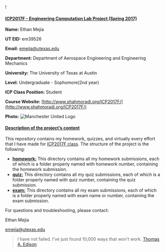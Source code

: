 !
#### [ICP2017F - Engineering Computation Lab Project (Spring 2017)](#topHead)

**Name:** Ethan Mejia

**UT EID:** em39526

**Email:** emejia@utexas.edu

**Department:** Department of Aerospace Engineering and Engineering Mechanics

**University:** The University of Texas at Austin

**Level:** Undergraduate - Sophomore(2nd year)

**ICP Class Position:** Student

**Course Website:** [http://www.shahmoradi.org/ICP2017F/](http://www.shahmoradi.org/ICP2017F/)

**Photo:** ![Manchester United Logo](//i.imgur.com/hfyeQmv.jpg)

#### [Description of the project’s content](#secondHead)

This repository contains my homework, quizzes, and virtually every effort that I have made for [ICP2017F class](http://www.shahmoradi.org/ICP2017F/). The structure of the project is the following:

*   **[homework:](https://github.com/mufc1111/COE301/tree/master/homework)** This directory contains all my homework submissions, each of which is a folder properly named with homework number, containing the homework submission.
*   **[quiz:](https://github.com/mufc1111/COE301/tree/master/quiz)** This directory contains all my quiz submissions, each of which is a folder properly named with quiz number, containing the quiz submission.
*   **[exam:](https://github.com/mufc1111/COE301/tree/master/exam)** This directory contains all my exam submissions, each of which is a folder properly named with exam name or number, containing the exam submission.

For questions and troubleshooting, please contact:

Ethan Mejia

emejia@utexas.edu

> I have not failed. I’ve just found 10,000 ways that won’t work.
  [Thomas A. Edison](https://en.wikipedia.org/wiki/Thomas_Edison)
